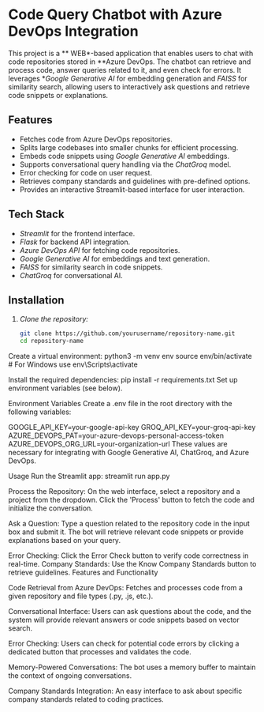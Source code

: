 # Code Query Chatbot with Azure DevOps Integration

This project is a ** WEB*-based application that enables users to chat with code repositories stored in **Azure DevOps. The chatbot can retrieve and process code, answer queries related to it, and even check for errors. It leverages **Google Generative AI* for embedding generation and *FAISS* for similarity search, allowing users to interactively ask questions and retrieve code snippets or explanations.

## Features

- Fetches code from Azure DevOps repositories.
- Splits large codebases into smaller chunks for efficient processing.
- Embeds code snippets using *Google Generative AI* embeddings.
- Supports conversational query handling via the *ChatGroq* model.
- Error checking for code on user request.
- Retrieves company standards and guidelines with pre-defined options.
- Provides an interactive Streamlit-based interface for user interaction.

## Tech Stack

- *Streamlit* for the frontend interface.
- *Flask* for backend API integration.
- *Azure DevOps API* for fetching code repositories.
- *Google Generative AI* for embeddings and text generation.
- *FAISS* for similarity search in code snippets.
- *ChatGroq* for conversational AI.

## Installation

1. *Clone the repository:*
   ```bash
   git clone https://github.com/yourusername/repository-name.git
   cd repository-name
Create a virtual environment:
python3 -m venv env
source env/bin/activate  # For Windows use env\Scripts\activate

Install the required dependencies:
pip install -r requirements.txt
Set up environment variables (see below).

Environment Variables
Create a .env file in the root directory with the following variables:

GOOGLE_API_KEY=your-google-api-key
GROQ_API_KEY=your-groq-api-key
AZURE_DEVOPS_PAT=your-azure-devops-personal-access-token
AZURE_DEVOPS_ORG_URL=your-organization-url
These values are necessary for integrating with Google Generative AI, ChatGroq, and Azure DevOps.

Usage
Run the Streamlit app:
streamlit run app.py

Process the Repository:
On the web interface, select a repository and a project from the dropdown.
Click the 'Process' button to fetch the code and initialize the conversation.

Ask a Question:
Type a question related to the repository code in the input box and submit it.
The bot will retrieve relevant code snippets or provide explanations based on your query.

Error Checking:
Click the Error Check button to verify code correctness in real-time.
Company Standards:
Use the Know Company Standards button to retrieve guidelines.
Features and Functionality

Code Retrieval from Azure DevOps:
Fetches and processes code from a given repository and file types (.py, .js, etc.).

Conversational Interface:
Users can ask questions about the code, and the system will provide relevant answers or code snippets based on vector search.

Error Checking:
Users can check for potential code errors by clicking a dedicated button that processes and validates the code.

Memory-Powered Conversations:
The bot uses a memory buffer to maintain the context of ongoing conversations.

Company Standards Integration:
An easy interface to ask about specific company standards related to coding practices.

